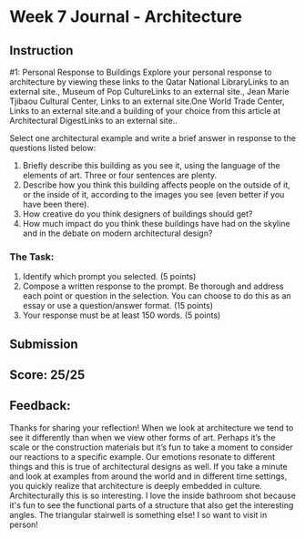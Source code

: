 # Week 7 Journal - Architecture
 
## Instruction

#1: Personal Response to Buildings
Explore your personal response to architecture by viewing these links to the Qatar National LibraryLinks to an external site.,  Museum of Pop CultureLinks to an external site., Jean Marie Tjibaou Cultural Center, Links to an external site.One World Trade Center, Links to an external site.and a building of your choice from this article at Architectural DigestLinks to an external site..

Select one architectural example and write a brief answer in response to the questions listed below:

1. Briefly describe this building as you see it, using the language of the elements of art. Three or four sentences are plenty. 
1. Describe how you think this building affects people on the outside of it, or the inside of it, according to the images you see (even better if you have been there).
1. How creative do you think designers of buildings should get?
1. How much impact do you think these buildings have had on the skyline and in the debate on modern architectural design?

### The Task:
1. Identify which prompt you selected. (5 points)
1. Compose a written response to the prompt. Be thorough and address each point or question in the selection. You can choose to do this as an essay or use a question/answer format. (15 points)
1. Your response must be at least 150 words. (5 points)
   
## Submission



## Score: 25/25
## Feedback:

Thanks for sharing your reflection! When we look at architecture we tend to see it differently than when we view other forms of art. Perhaps it’s the scale or the construction materials but it’s fun to take a moment to consider our reactions to a specific example. Our emotions resonate to different things and this is true of architectural designs as well. If you take a minute and look at examples from around the world and in different time settings, you quickly realize that architecture is deeply embedded in culture. Architecturally this is so interesting. I love the inside bathroom shot because it's fun to see the functional parts of a structure that also get the interesting angles. The triangular stairwell is something else! I so want to visit in person!
